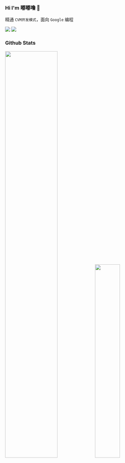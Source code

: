 ### Hi I'm 嘟嘟噜 👋

精通 `CVM开发模式`，面向 `Google` 编程

[![](https://img.shields.io/badge/-https://dudulu.sakura10032.club-6A5FBB?style=for-the-badge&logo=Internet-Explorer&logoColor=fff)](https://dudulu.sakura10032.club) [![](https://img.shields.io/badge/-wuliuqi10032@163.com-F0652F?style=for-the-badge&logo=gmail&logoColor=white)](mailto:wuliuqi10032@163.com)

<!--
**Sakura10032/Sakura10032** is a ✨ _special_ ✨ repository because its `README.md` (this file) appears on your GitHub profile.

Here are some ideas to get you started:

- 🔭 I’m currently working on ...
- 🌱 I’m currently learning ...
- 👯 I’m looking to collaborate on ...
- 🤔 I’m looking for help with ...
- 💬 Ask me about ...
- 📫 How to reach me: ...
- 😄 Pronouns: ...
- ⚡ Fun fact: ...
-->
### Github Stats

<a href="https://github.com/mokeyjay"><img src="https://github-readme-stats.vercel.app/api?username=mokeyjay&show_icons=true&layout=compact&count_private=true&hide_title=true&theme=default" style="width: 58%; max-width: 58%; min-width: 58%;"><img src="https://github-readme-stats.vercel.app/api/top-langs/?username=mokeyjay&layout=compact&count_private=true&theme=default" style="width: 40%; max-width: 40%; min-width: 40%;"></a>

